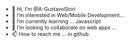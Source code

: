 - 👋 Hi, I’m @A-GustavoStori
- 👀 I’m interested in Web/Mobile Development...
- 🌱 I’m currently learning ... Javascript
- 💞️ I’m looking to collaborate on web apps ...
- 📫 How to reach me ... in github

